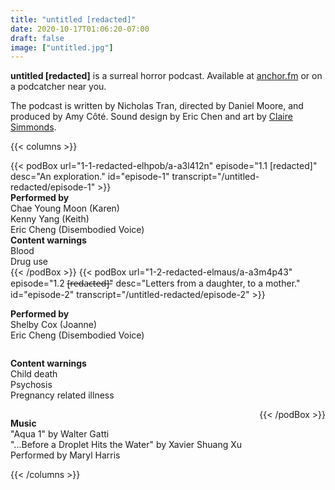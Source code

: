 ```yaml
---
title: "untitled [redacted]"
date: 2020-10-17T01:06:20-07:00
draft: false
image: ["untitled.jpg"]
---
```


**untitled [redacted]** is a surreal horror podcast. Available at
[anchor.fm](https://anchor.fm/scawwyhowwowtheatre) or on a podcatcher near you.

The podcast is written by Nicholas Tran, directed by Daniel Moore, and produced
by Amy Côté. Sound design by Eric Chen and art by [Claire
Simmonds](https://www.instagram.com/e.claire.s/).

{{< columns >}}
<div class="column">
    {{< podBox 
        url="1-1-redacted-elhpob/a-a3l412n"
        episode="1.1 [redacted]"
        desc="An exploration."
        id="episode-1"
        transcript="/untitled-redacted/episode-1"
        >}}
        <div class="column">
            <b>Performed by</b><br />
            Chae Young Moon (Karen)<br />
            Kenny Yang (Keith)<br />
            Eric Cheng (Disembodied Voice)
        </div>
        <div class="column">
            <b>Content warnings</b><br />
            Blood<br />
            Drug use
        </div>
    {{< /podBox >}}
    {{< podBox 
        url="1-2-redacted-elmaus/a-a3m4p43"
        episode="1.2 [̶r̶e̶d̶a̶c̶t̶e̶d̶]̶"
        desc="Letters from a daughter, to a mother."
        id="episode-2"
        transcript="/untitled-redacted/episode-2"
        >}}
        <div class="column">
        <p class="block">
            <b>Performed by</b><br />
            Shelby Cox (Joanne)<br />
            Eric Cheng (Disembodied Voice)
        </p>
        </div>
        <div class="column">
        <p class="block">
            <b>Content warnings</b><br />
            Child death<br />
            Psychosis<br />
            Pregnancy related illness
        </p>
        </div>
        </div>
        <div class="columns">
        <div class="column is-multiline is-full">
        <p class="block">
            <b>Music</b><br />
            "Aqua 1" by Walter Gatti<br />
            "...Before a Droplet Hits the Water" by Xavier Shuang Xu<br />
            Performed by Maryl Harris
        </p>
        </div>
    {{< /podBox >}}
</div>
{{< /columns >}}
